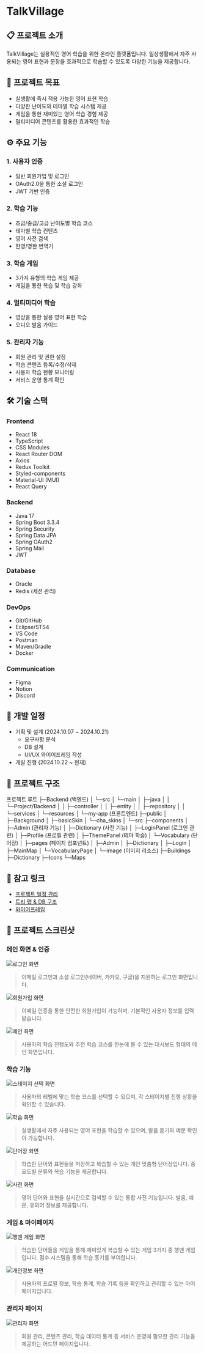 # TalkVillage

## 📋 프로젝트 소개
TalkVillage는 실용적인 영어 학습을 위한 온라인 플랫폼입니다. 일상생활에서 자주 사용되는 영어 표현과 문장을 효과적으로 학습할 수 있도록 다양한 기능을 제공합니다.

## 🎯 프로젝트 목표
- 실생활에 즉시 적용 가능한 영어 표현 학습
- 다양한 난이도와 테마별 학습 시스템 제공
- 게임을 통한 재미있는 영어 학습 경험 제공
- 멀티미디어 콘텐츠를 활용한 효과적인 학습

## ⚙️ 주요 기능
### 1. 사용자 인증
- 일반 회원가입 및 로그인
- OAuth2.0을 통한 소셜 로그인
- JWT 기반 인증

### 2. 학습 기능
- 초급/중급/고급 난이도별 학습 코스
- 테마별 학습 컨텐츠
- 영어 사전 검색
- 한영/영한 번역기

### 3. 학습 게임
- 3가지 유형의 학습 게임 제공
- 게임을 통한 복습 및 학습 강화

### 4. 멀티미디어 학습
- 영상을 통한 실용 영어 표현 학습
- 오디오 발음 가이드

### 5. 관리자 기능
- 회원 관리 및 권한 설정
- 학습 콘텐츠 등록/수정/삭제
- 사용자 학습 현황 모니터링
- 서비스 운영 통계 확인

## 🛠 기술 스택

### Frontend
- React 18
- TypeScript
- CSS Modules
- React Router DOM
- Axios
- Redux Toolkit
- Styled-components
- Material-UI (MUI)
- React Query

### Backend
- Java 17
- Spring Boot 3.3.4
- Spring Security
- Spring Data JPA
- Spring OAuth2
- Spring Mail
- JWT

### Database
- Oracle
- Redis (세션 관리)

### DevOps
- Git/GitHub
- Eclipse/STS4
- VS Code
- Postman
- Maven/Gradle
- Docker

### Communication
- Figma
- Notion
- Discord

## 📅 개발 일정
- 기획 및 설계 (2024.10.07 ~ 2024.10.21)
  - 요구사항 분석
  - DB 설계
  - UI/UX 와이어프레임 작성
- 개발 진행 (2024.10.22 ~ 현재)

## 📁 프로젝트 구조
프로젝트 루트
├─Backend (백엔드)
│  └─src
│      └─main
│          ├─java
│          │  └─Project/Backend
│          │      ├─controller
│          │      ├─entity
│          │      ├─repository
│          │      └─services
│          └─resources
│
└─my-app (프론트엔드)
    ├─public
    │  ├─Background
    │  ├─basicSkin
    │  └─cha_skins
    │
    └─src
        ├─components
        │  ├─Admin (관리자 기능)
        │  ├─Dictionary (사전 기능)
        │  ├─LoginPanel (로그인 관련)
        │  ├─Profile (프로필 관련)
        │  ├─ThemePanel (테마 학습)
        │  └─Vocabulary (단어장)
        │
        ├─pages (페이지 컴포넌트)
        │  ├─Admin
        │  ├─Dictionary
        │  ├─Login
        │  ├─MainMap
        │  └─VocabularyPage
        │
        └─image (이미지 리소스)
            ├─Buildings
            ├─Dictionary
            ├─Icons
            └─Maps

## 🔗 참고 링크
- [프로젝트 일정 관리](https://docs.google.com/spreadsheets/d/1pQr038dNQv4xL5-0lbYvoPQzIoPM32UMip8qP2c7dy8/edit?gid=341692253#gid=341692253)
- [트리 맵 & DB 구조](https://www.figma.com/board/koUMxarF5n0mSxBSjatcTu/ABproject?node-id=0-1&node-type=canvas&t=skZOlQCGoaTwyJQO-0)
- [와이어프레임](https://www.figma.com/design/RNqvxakhIIOkpxtgegwMQO/Framer-Wireframe-Web-UI-Kit-Features-by-PanoplyStore-(Community)?node-id=0-1&node-type=canvas&t=fXpAK5f6eLZlS0df-0)

## 📸 프로젝트 스크린샷

### 메인 화면 & 인증
![로그인 화면](./.github/images/로그인화면.png)
> 이메일 로그인과 소셜 로그인(네이버, 카카오, 구글)을 지원하는 로그인 화면입니다.

![회원가입 화면](./.github/images/회원가입화면.png)
> 이메일 인증을 통한 안전한 회원가입이 가능하며, 기본적인 사용자 정보를 입력받습니다.

![메인 화면](./.github/images/메인화면.png)
> 사용자의 학습 진행도와 추천 학습 코스를 한눈에 볼 수 있는 대시보드 형태의 메인 화면입니다.

### 학습 기능
![스테이지 선택 화면](./.github/images/스테이지선택화면.png)
> 사용자의 레벨에 맞는 학습 코스를 선택할 수 있으며, 각 스테이지별 진행 상황을 확인할 수 있습니다.

![학습 화면](./.github/images/학습화면.png)
> 실생활에서 자주 사용되는 영어 표현을 학습할 수 있으며, 발음 듣기와 예문 확인이 가능합니다.

![단어장 화면](./.github/images/단어장화면.png)
> 학습한 단어와 표현들을 저장하고 복습할 수 있는 개인 맞춤형 단어장입니다. 중요도별 분류와 복습 기능을 제공합니다.

![사전 화면](./.github/images/사전화면.png)
> 영어 단어와 표현을 실시간으로 검색할 수 있는 통합 사전 기능입니다. 발음, 예문, 유의어 정보를 제공합니다.

### 게임 & 마이페이지
![행맨 게임 화면](./.github/images/행맨게임화면.png)
> 학습한 단어들을 게임을 통해 재미있게 복습할 수 있는 게임 3가지 중 행맨 게임입니다. 점수 시스템을 통해 학습 동기를 부여합니다.

![개인정보 화면](./.github/images/개인정보화면.png)
> 사용자의 프로필 정보, 학습 통계, 학습 기록 등을 확인하고 관리할 수 있는 마이페이지입니다.

### 관리자 페이지
![관리자 화면](./.github/images/관리자화면.png)
> 회원 관리, 콘텐츠 관리, 학습 데이터 통계 등 서비스 운영에 필요한 관리 기능을 제공하는 어드민 페이지입니다.